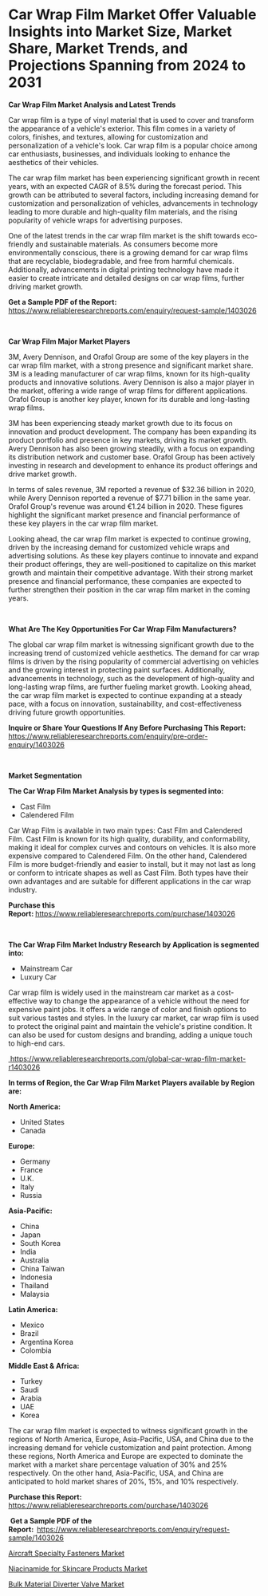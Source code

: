<p><h1>Car Wrap Film Market Offer Valuable Insights into Market Size, Market Share, Market Trends, and Projections Spanning from 2024 to 2031</h1></p><p><strong>Car Wrap Film Market Analysis and Latest Trends</strong></p>
<p><p>Car wrap film is a type of vinyl material that is used to cover and transform the appearance of a vehicle's exterior. This film comes in a variety of colors, finishes, and textures, allowing for customization and personalization of a vehicle's look. Car wrap film is a popular choice among car enthusiasts, businesses, and individuals looking to enhance the aesthetics of their vehicles.</p><p>The car wrap film market has been experiencing significant growth in recent years, with an expected CAGR of 8.5% during the forecast period. This growth can be attributed to several factors, including increasing demand for customization and personalization of vehicles, advancements in technology leading to more durable and high-quality film materials, and the rising popularity of vehicle wraps for advertising purposes.</p><p>One of the latest trends in the car wrap film market is the shift towards eco-friendly and sustainable materials. As consumers become more environmentally conscious, there is a growing demand for car wrap films that are recyclable, biodegradable, and free from harmful chemicals. Additionally, advancements in digital printing technology have made it easier to create intricate and detailed designs on car wrap films, further driving market growth.</p></p>
<p><strong>Get a Sample PDF of the Report:&nbsp;</strong> <a href="https://www.reliableresearchreports.com/enquiry/request-sample/1403026">https://www.reliableresearchreports.com/enquiry/request-sample/1403026</a></p>
<p>&nbsp;</p>
<p><strong>Car Wrap Film Major Market Players</strong></p>
<p><p>3M, Avery Dennison, and Orafol Group are some of the key players in the car wrap film market, with a strong presence and significant market share. 3M is a leading manufacturer of car wrap films, known for its high-quality products and innovative solutions. Avery Dennison is also a major player in the market, offering a wide range of wrap films for different applications. Orafol Group is another key player, known for its durable and long-lasting wrap films.</p><p>3M has been experiencing steady market growth due to its focus on innovation and product development. The company has been expanding its product portfolio and presence in key markets, driving its market growth. Avery Dennison has also been growing steadily, with a focus on expanding its distribution network and customer base. Orafol Group has been actively investing in research and development to enhance its product offerings and drive market growth.</p><p>In terms of sales revenue, 3M reported a revenue of $32.36 billion in 2020, while Avery Dennison reported a revenue of $7.71 billion in the same year. Orafol Group's revenue was around €1.24 billion in 2020. These figures highlight the significant market presence and financial performance of these key players in the car wrap film market.</p><p>Looking ahead, the car wrap film market is expected to continue growing, driven by the increasing demand for customized vehicle wraps and advertising solutions. As these key players continue to innovate and expand their product offerings, they are well-positioned to capitalize on this market growth and maintain their competitive advantage. With their strong market presence and financial performance, these companies are expected to further strengthen their position in the car wrap film market in the coming years.</p></p>
<p>&nbsp;</p>
<p><strong>What Are The Key Opportunities For Car Wrap Film Manufacturers?</strong></p>
<p><p>The global car wrap film market is witnessing significant growth due to the increasing trend of customized vehicle aesthetics. The demand for car wrap films is driven by the rising popularity of commercial advertising on vehicles and the growing interest in protecting paint surfaces. Additionally, advancements in technology, such as the development of high-quality and long-lasting wrap films, are further fueling market growth. Looking ahead, the car wrap film market is expected to continue expanding at a steady pace, with a focus on innovation, sustainability, and cost-effectiveness driving future growth opportunities.</p></p>
<p><strong>Inquire or Share Your Questions If Any Before Purchasing This Report:</strong> <a href="https://www.reliableresearchreports.com/enquiry/pre-order-enquiry/1403026">https://www.reliableresearchreports.com/enquiry/pre-order-enquiry/1403026</a></p>
<p>&nbsp;</p>
<p><strong>Market Segmentation</strong></p>
<p><strong>The Car Wrap Film Market Analysis by types is segmented into:</strong></p>
<p><ul><li>Cast Film</li><li>Calendered Film</li></ul></p>
<p><p>Car Wrap Film is available in two main types: Cast Film and Calendered Film. Cast Film is known for its high quality, durability, and conformability, making it ideal for complex curves and contours on vehicles. It is also more expensive compared to Calendered Film. On the other hand, Calendered Film is more budget-friendly and easier to install, but it may not last as long or conform to intricate shapes as well as Cast Film. Both types have their own advantages and are suitable for different applications in the car wrap industry.</p></p>
<p><strong>Purchase this Report:&nbsp;</strong><a href="https://www.reliableresearchreports.com/purchase/1403026">https://www.reliableresearchreports.com/purchase/1403026</a></p>
<p>&nbsp;</p>
<p><strong>The Car Wrap Film Market Industry Research by Application is segmented into:</strong></p>
<p><ul><li>Mainstream Car</li><li>Luxury Car</li></ul></p>
<p><p>Car wrap film is widely used in the mainstream car market as a cost-effective way to change the appearance of a vehicle without the need for expensive paint jobs. It offers a wide range of color and finish options to suit various tastes and styles. In the luxury car market, car wrap film is used to protect the original paint and maintain the vehicle's pristine condition. It can also be used for custom designs and branding, adding a unique touch to high-end cars.</p></p>
<p><a href="https://www.reliableresearchreports.com/global-car-wrap-film-market-r1403026">&nbsp;https://www.reliableresearchreports.com/global-car-wrap-film-market-r1403026</a></p>
<p><strong>In terms of Region, the Car Wrap Film Market Players available by Region are:</strong></p>
<p>
    <p> <strong> North America: </strong>
        <ul>
            <li>United States</li>
            <li>Canada</li>
        </ul>
        </p> 
    <p> <strong> Europe: </strong>
        <ul>
            <li>Germany</li>
            <li>France</li>
            <li>U.K.</li>
            <li>Italy</li>
            <li>Russia</li>
        </ul>
        </p> 
    <p> <strong> Asia-Pacific: </strong>
        <ul>
            <li>China</li>
            <li>Japan</li>
            <li>South Korea</li>
            <li>India</li>
            <li>Australia</li>
            <li>China Taiwan</li>
            <li>Indonesia</li>
            <li>Thailand</li>
            <li>Malaysia</li>
        </ul>
        </p> 
    <p> <strong> Latin America: </strong>
        <ul>
            <li>Mexico</li>
            <li>Brazil</li>
            <li>Argentina Korea</li>
            <li>Colombia</li>
        </ul>
        </p> 
    <p> <strong> Middle East & Africa: </strong>
        <ul>
            <li>Turkey</li>
            <li>Saudi</li>
            <li>Arabia</li>
            <li>UAE</li>
            <li>Korea</li>
        </ul>
    </p>
    </p>
<p><p>The car wrap film market is expected to witness significant growth in the regions of North America, Europe, Asia-Pacific, USA, and China due to the increasing demand for vehicle customization and paint protection. Among these regions, North America and Europe are expected to dominate the market with a market share percentage valuation of 30% and 25% respectively. On the other hand, Asia-Pacific, USA, and China are anticipated to hold market shares of 20%, 15%, and 10% respectively.</p></p>
<p><strong>Purchase this Report: </strong><a href="https://www.reliableresearchreports.com/purchase/1403026">https://www.reliableresearchreports.com/purchase/1403026</a></p>
<p>&nbsp;<strong>Get a Sample PDF of the Report:&nbsp;&nbsp;</strong><a href="https://www.reliableresearchreports.com/enquiry/request-sample/1403026">https://www.reliableresearchreports.com/enquiry/request-sample/1403026</a></p>
<p><strong></strong></p>
<p><p><a href="https://www.linkedin.com/pulse/aircraft-specialty-fasteners-market-size-outlook-forecast-5lcie">Aircraft Specialty Fasteners Market</a></p><p><a href="https://www.linkedin.com/pulse/niacinamide-skincare-products-market-analysis-its-cagr-segmentation-ulvve">Niacinamide for Skincare Products Market</a></p><p><a href="https://github.com/CliffMedina6/Market-Research-Report-List-5/blob/main/bulk-material-diverter-valve-market.md">Bulk Material Diverter Valve Market</a></p></p>